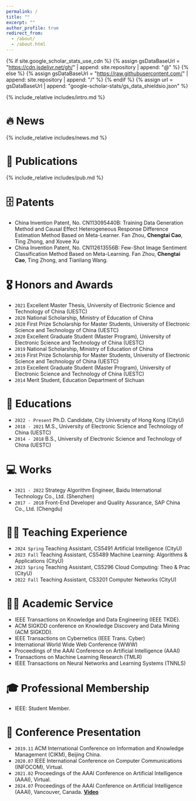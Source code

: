 ```yaml
---
permalink: /
title: ""
excerpt: ""
author_profile: true
redirect_from: 
  - /about/
  - /about.html
---
```


{% if site.google_scholar_stats_use_cdn %}
{% assign gsDataBaseUrl = "https://cdn.jsdelivr.net/gh/" | append: site.repository | append: "@" %}
{% else %}
{% assign gsDataBaseUrl = "https://raw.githubusercontent.com/" | append: site.repository | append: "/" %}
{% endif %}
{% assign url = gsDataBaseUrl | append: "google-scholar-stats/gs_data_shieldsio.json" %}

<span class='anchor' id='about-me'></span>

{% include_relative includes/intro.md %}

# 🔥 News
{% include_relative includes/news.md %}

# 📝 Publications
{% include_relative includes/pub.md %}

# 🗄️ Patents
- China Invention Patent, No. CN113095440B: Training Data Generation Method and Causal Effect Heterogeneous Response Difference Estimation Method Based on Meta-Learner. Fan Zhou, **Chengtai Cao**, Ting Zhong, and Xovee Xu
- China Invention Patent, No. CN112613556B: Few-Shot Image Sentiment Classification Method Based on Meta-Learning. Fan Zhou, **Chengtai Cao**, Ting Zhong, and Tianliang Wang.

# 🎖 Honors and Awards
- ``2021`` Excellent Master Thesis, University of Electronic Science and Technology of China (UESTC)
- ``2020`` National Scholarship, Ministry of Education of China
- ``2020`` First Prize Scholarship for Master Students, University of Electronic Science and Technology of China (UESTC)
- ``2020`` Excellent Graduate Student (Master Program), University of Electronic Science and Technology of China (UESTC)
- ``2019`` National Scholarship, Ministry of Education of China
- ``2019`` First Prize Scholarship for Master Students, University of Electronic Science and Technology of China (UESTC)
- ``2019`` Excellent Graduate Student (Master Program), University of Electronic Science and Technology of China (UESTC)
- ``2014`` Merit Student, Education Department of Sichuan

# 📖 Educations
- ``2022 - Present`` Ph.D. Candidate, City University of Hong Kong (CityU)
- ``2018 - 2021`` M.S., University of Electronic Science and Technology of China (UESTC)
- ``2014 - 2018`` B.S., University of Electronic Science and Technology of China (UESTC)

# 💻 Works
- ``2021 - 2022`` Strategy Algorithm Engineer, Baidu International Technology Co., Ltd. (Shenzhen)
- ``2017 - 2018`` Front-End Developer and Quality Assurance, SAP China Co., Ltd. (Chengdu)

# 🧑‍🏫 Teaching Experience
- ``2024 Spring`` Teaching Assistant, CS5491 Artificial Intelligence (CityU)
- ``2023 Fall`` Teaching Assistant, CS5489 Machine Learning: Algorithms & Applications (CityU)
- ``2023 Spring`` Teaching Assistant, CS5296 Cloud Computing: Theo & Prac (CityU)
- ``2022 Fall`` Teaching Assistant, CS3201 Computer Networks (CityU)

# 🧑‍💻 Academic Service
- IEEE Transactions on Knowledge and Data Engineering (IEEE TKDE).
- ACM SIGKDD conference on Knowledge Discovery and Data Mining (ACM SIGKDD).
- IEEE Transactions on Cybernetics (IEEE Trans. Cyber)
- International World Wide Web Conference (WWW)
- Proceedings of the AAAI Conference on Artificial Intelligence (AAAI)
- Transactions on Machine Learning Research (TMLR)
- IEEE Transactions on Neural Networks and Learning Systems (TNNLS)

# 🎓 Professional Membership
- IEEE: Student Member.

# 💬 Conference Presentation
- ``2019.11`` ACM International Conference on Information and Knowledge Management (CIKM), Beijing China. 
- ``2020.07`` IEEE International Conference on Computer Communications (INFOCOM), Virtual.
- ``2021.02`` Proceedings of the AAAI Conference on Artificial Intelligence (AAAI), Virtual.
- ``2024.07`` Proceedings of the AAAI Conference on Artificial Intelligence (AAAI), Vancouver, Canada. [**Video**](https://underline.io/lecture/94145-cctr-calibrating-trajectory-prediction-for-uncertainty-aware-motion-planning-in-autonomous-driving)
